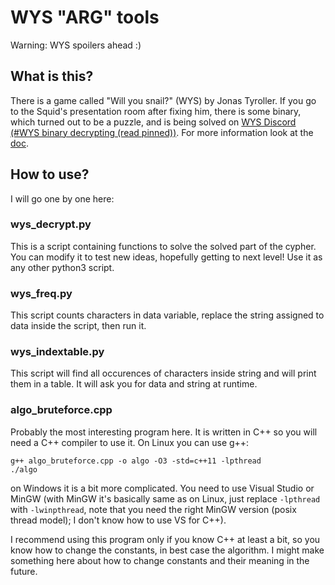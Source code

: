 # WYS "ARG" tools

Warning: WYS spoilers ahead :)

## What is this?

There is a game called "Will you snail?" (WYS) by Jonas Tyroller. If you go to the Squid's presentation room after fixing him, there is some binary, which turned out to be a puzzle, and is being solved on [WYS Discord (\#WYS binary decrypting (read pinned))](https://discord.gg/6Kk2FUHmgf). For more information look at the [doc](https://docs.google.com/document/d/1e_nOhSkTh9cchh8n5yDadvf-pnoi8CBZnHwZE0dsbcI/edit#).

## How to use?

I will go one by one here:

### wys_decrypt.py

This is a script containing functions to solve the solved part of the cypher. You can modify it to test new ideas, hopefully getting to next level! Use it as any other python3 script.

### wys_freq.py

This script counts characters in data variable, replace the string assigned to data inside the script, then run it.

### wys_indextable.py

This script will find all occurences of characters inside string and will print them in a table. It will ask you for data and string at runtime.

### algo_bruteforce.cpp

Probably the most interesting program here. It is written in C++ so you will need a C++ compiler to use it. On Linux you can use g++:

```shell
g++ algo_bruteforce.cpp -o algo -O3 -std=c++11 -lpthread
./algo
```

on Windows it is a bit more complicated. You need to use Visual Studio or MinGW (with MinGW it's basically same as on Linux, just replace `-lpthread` with `-lwinpthread`, note that you need the right MinGW version (posix thread model); I don't know how to use VS for C++).

I recommend using this program only if you know C++ at least a bit, so you know how to change the constants, in best case the algorithm. I might make something here about how to change constants and their meaning in the future.
